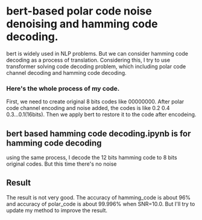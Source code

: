 # bert-based polar code noise denoising and hamming code decoding.  

bert is widely used in NLP problems. But we can consider hamming code decoding as a process of translation. Considering this, I try to use transformer solving code     decoding problem, which including polar code channel decoding and hamming code decoding.
### Here's the whole process of my code.
First, we need to create original 8 bits codes like 00000000. After polar code channel encoding and noise added, the codes is like 0.2 0.4 0.3...0.1(16bits). 
Then we apply bert to restore it to the code after encodeing.  
## bert based hamming code decoding.ipynb is for hamming code decoding
using the same process, I decode the 12 bits hamming code to 8 bits original codes. But this time there's no noise
## Result
The result is not very good. The accuracy of hamming_code is about 96% and accuracy of polar_code is about 99.996% when SNR=10.0. But I'll try to update my method to improve the result.
